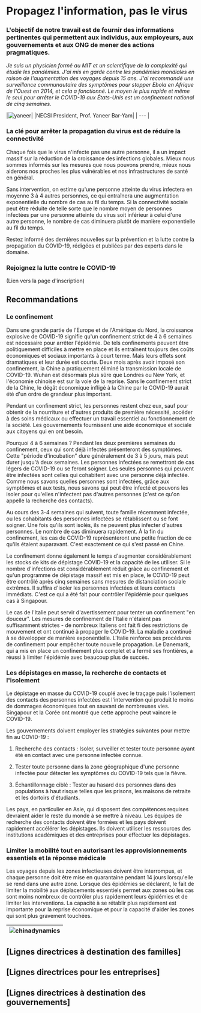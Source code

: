 # Propagez l'information, pas le virus

### L'objectif de notre travail est de fournir des informations pertinentes qui permettent aux individus, aux employeurs, aux gouvernements et aux ONG de mener des actions pragmatiques.

_Je suis un physicien formé au MIT et un scientifique de la complexité qui étudie les pandémies. J'ai mis en garde contre les pandémies mondiales en raison de l'augmentation des voyages depuis 15 ans. J'ai recommandé une surveillance communautaire des symptômes pour stopper Ebola en Afrique de l'Ouest en 2014, et cela a fonctionné. Le moyen le plus rapide et même le seul pour arrêter le COVID-19 aux États-Unis est un confinement national de cinq semaines._

|![yaneer](source-translation-text/0_english_source/images/Yaneer.jpg)|
|NECSI President, Prof. Yaneer Bar-Yam|
| --- |

### La clé pour arrêter la propagation du virus est de réduire la connectivité

Chaque fois que le virus n'infecte pas une autre personne, il a un impact massif sur la réduction de la croissance des infections globales. Mieux nous sommes informés sur les mesures que nous pouvons prendre, mieux nous aiderons nos proches les plus vulnérables et nos infrastructures de santé en général.

Sans intervention, on estime qu'une personne atteinte du virus infectera en moyenne 3 à 4 autres personnes, ce qui entraînera une augmentation exponentielle du nombre de cas au fil du temps. Si la connectivité sociale peut être réduite de telle sorte que le nombre moyen de personnes infectées par une personne atteinte du virus soit inférieur à celui d'une autre personne, le nombre de cas diminuera plutôt de manière exponentielle au fil du temps.

Restez informé des dernières nouvelles sur la prévention et la lutte contre la propagation du COVID-19, rédigées et publiées par des experts dans le domaine.

### Rejoignez la lutte contre le COVID-19

(Lien vers la page d'inscription)

## Recommandations

### Le confinement

Dans une grande partie de l'Europe et de l'Amérique du Nord, la croissance explosive de COVID-19 signifie qu'un confinement strict de 4 à 6 semaines est nécessaire pour arrêter l'épidémie. De tels confinements peuvent être politiquement difficiles à mettre en place et ils entraînent toujours des coûts économiques et sociaux importants à court terme. Mais leurs effets sont dramatiques et leur durée est courte. Deux mois après avoir imposé son confinement, la Chine a pratiquement éliminé la transmission locale de COVID-19. Wuhan est désormais plus sûre que Londres ou New York, et l'économie chinoise est sur la voie de la reprise. Sans le confinement strict de la Chine, le dégât économique infligé à la Chine par le COVID-19 aurait été d'un ordre de grandeur plus important.

Pendant un confinement strict, les personnes restent chez eux, sauf pour obtenir de la nourriture et d'autres produits de première nécessité, accéder à des soins médicaux ou effectuer un travail essentiel au fonctionnement de la société. Les gouvernements fournissent une aide économique et sociale aux citoyens qui en ont besoin.

Pourquoi 4 à 6 semaines ? Pendant les deux premières semaines du confinement, ceux qui sont déjà infectés présenteront des symptômes. Cette "période d'incubation" dure généralement de 3 à 5 jours, mais peut durer jusqu'à deux semaines. Les personnes infectées se remettront de cas légers de COVID-19 ou se feront soigner. Les seules personnes qui peuvent être infectées sont celles qui cohabitent avec une personne déjà infectée. Comme nous savons quelles personnes sont infectées, grâce aux symptômes et aux tests, nous savons qui peut être infecté et pouvons les isoler pour qu'elles n'infectent pas d'autres personnes (c'est ce qu'on appelle la recherche des contacts).

Au cours des 3-4 semaines qui suivent, toute famille récemment infectée, ou les cohabitants des personnes infectées se rétablissent ou se font soigner. Une fois qu'ils sont isolés, ils ne peuvent plus infecter d'autres personnes. Le nombre de cas diminuera rapidement. À la fin du confinement, les cas de COVID-19 représenteront une petite fraction de ce qu'ils étaient auparavant. C'est exactement ce qui s'est passé en Chine.

Le confinement donne également le temps d'augmenter considérablement les stocks de kits de dépistage COVID-19 et la capacité de les utiliser. Si le nombre d'infections est considérablement réduit grâce au confinement et qu'un programme de dépistage massif est mis en place, le COVID-19 peut être contrôlé après cinq semaines sans mesures de distanciation sociale extrêmes. Il suffira d'isoler les personnes infectées et leurs contacts immédiats. C'est ce qui a été fait pour contrôler l'épidémie pour quelques cas à Singapour.

Le cas de l'Italie peut servir d'avertissement pour tenter un confinement "en douceur". Les mesures de confinement de l'Italie n'étaient pas suffisamment strictes - de nombreux Italiens ont fait fi des restrictions de mouvement et ont continué à propager le COVID-19. La maladie a continué à se développer de manière exponentielle. L'Italie renforce ses procédures de confinement pour empêcher toute nouvelle propagation. Le Danemark, qui a mis en place un confinement plus complet et a fermé ses frontières, a réussi à limiter l'épidémie avec beaucoup plus de succès.

### Les dépistages en masse, la recherche de contacts et l'isolement

Le dépistage en masse du COVID-19 couplé avec le traçage puis l'isolement des contacts des personnes infectées est l'intervention qui produit le moins de dommages économiques tout en sauvant de nombreuses vies. Singapour et la Corée ont montré que cette approche peut vaincre le COVID-19.

Les gouvernements doivent employer les stratégies suivantes pour mettre fin au COVID-19 :

1. Recherche des contacts : Isoler, surveiller et tester toute personne ayant été en contact avec une personne infectée connue.

2. Tester toute personne dans la zone géographique d'une personne infectée pour détecter les symptômes du COVID-19 tels que la fièvre.

3. Échantillonnage ciblé : Tester au hasard des personnes dans des populations à haut risque telles que les prisons, les maisons de retraite et les dortoirs d'étudiants.

Les pays, en particulier en Asie, qui disposent des compétences requises devraient aider le reste du monde à se mettre à niveau. Les équipes de recherche des contacts doivent être formées et les pays doivent rapidement accélérer les dépistages. Ils doivent utiliser les ressources des institutions académiques et des entreprises pour effectuer les dépistages.

### Limiter la mobilité tout en autorisant les approvisionnements essentiels et la réponse médicale

Les voyages depuis les zones infectieuses doivent être interrompus, et chaque personne doit être mise en quarantaine pendant 14 jours lorsqu'elle se rend dans une autre zone. Lorsque des épidémies se déclarent, le fait de limiter la mobilité aux déplacements essentiels permet aux zones où les cas sont moins nombreux de contrôler plus rapidement leurs épidémies et de limiter les interventions. La capacité à se rétablir plus rapidement est importante pour la reprise économique et pour la capacité d'aider les zones qui sont plus gravement touchées.

| ![chinadynamics](source-translation-text/0_english_source/images/ChinaDynamics.png) |
| ----------------------------------------------------------------------------------- |


## [Lignes directrices à destination des familles]

## [Lignes directrices pour les entreprises]

## [Lignes directrices à destination des gouvernements]
